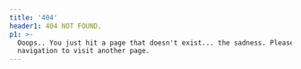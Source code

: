 ```yaml
---
title: '404'
header1: 404 NOT FOUND.
p1: >-
  Ooops.. You just hit a page that doesn't exist... the sadness. Please use our
  navigation to visit another page.
---
```


